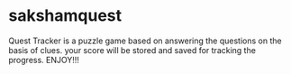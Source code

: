 # sakshamquest
Quest Tracker is a puzzle game based on answering the questions on the basis of clues. your score will be stored and saved for tracking the progress. ENJOY!!!
